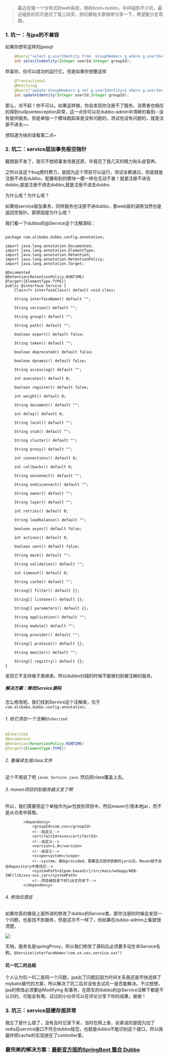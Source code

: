 >最近在做一个分布式的web系统，用的boot+dubbo，中间碰到不少坑，最近碰到的坑可是坑了我三四天，把坑都给大家捎带分享一下，希望能少走弯路。

###   1. 坑一：与jpa的不兼容

如果你想写这样的jpasql
```java
    @Query("select g.userIdentity from  GroupMembers g where g.userId=?1 and g.groupId=?2")
    int selectIndentity(Integer userId,Integer groupId);
```
恭喜你，你可以成功的运行它。但是如果你想要这样
```java
    @Transactional
    @Modifying
    @Query("update GroupMembers g set g.userIdentity=1 where g.userId=?1 and g.groupId=?2")
    int updateIdentity(Integer userId,Integer groupId);
```
那么，对不起！你不可以。如果这样做，你会发现你注册不了服务，消费者也相应的得到nullpointexception异常，这一点你可以在dubbo-admin中清晰的看到--没有提供服务。但是单独一个模块跑起来是没有问题的，测试也没有问题的，就是注册不进去~~

想知道为啥的请看第二点~

###   2. 坑二：service层加事务报空指针
截图我不发了，我可不想把事发场景还原，毕竟花了我几天的精力和头皮营养。

之所以说这个bug费时费力，是因为这个项目可以运行，测试全都通过，但是就是注册不进去dubbo，配置和别的模块一模一样也无动于衷！就是注册不进去dubbo,就是注册不进去dubbo,就是注册不进去dubbo.

为什么呢？为什么呢？

如果给service层加事务，同样服务也注册不进dubbo，那web层的调用当然也是返回空指针。那原因是为什么呢？

我们看一下dubbo的@Service这个注解源码：

```

package com.alibaba.dubbo.config.annotation;

import java.lang.annotation.Documented;
import java.lang.annotation.ElementType;
import java.lang.annotation.Retention;
import java.lang.annotation.RetentionPolicy;
import java.lang.annotation.Target;

@Documented
@Retention(RetentionPolicy.RUNTIME)
@Target({ElementType.TYPE})
public @interface Service {
    Class<?> interfaceClass() default void.class;

    String interfaceName() default "";

    String version() default "";

    String group() default "";

    String path() default "";

    boolean export() default false;

    String token() default "";

    boolean deprecated() default false;

    boolean dynamic() default false;

    String accesslog() default "";

    int executes() default 0;

    boolean register() default false;

    int weight() default 0;

    String document() default "";

    int delay() default 0;

    String local() default "";

    String stub() default "";

    String cluster() default "";

    String proxy() default "";

    int connections() default 0;

    int callbacks() default 0;

    String onconnect() default "";

    String ondisconnect() default "";

    String owner() default "";

    String layer() default "";

    int retries() default 0;

    String loadbalance() default "";

    boolean async() default false;

    int actives() default 0;

    boolean sent() default false;

    String mock() default "";

    String validation() default "";

    int timeout() default 0;

    String cache() default "";

    String[] filter() default {};

    String[] listener() default {};

    String[] parameters() default {};

    String application() default "";

    String module() default "";

    String provider() default "";

    String[] protocol() default {};

    String monitor() default "";

    String[] registry() default {};
}

```

发现它不支持被子类继承，所以dubbo扫描的时候不能够扫到被注解的服务。

#####    解决方案：修改Service源码
怎么修改呢。我们找到Service这个注解类，位于`com.alibaba.dubbo.config.annotation;` 
######   1. 给它添加一个注解`@Inherited`
```java
@Inherited
@Documented
@Retention(RetentionPolicy.RUNTIME)
@Target({ElementType.TYPE})
```
######   2. 重编译生成class文件
这个不用说了吧  `javac Service.java`.
然后把class覆盖上去。

######   3. maven项目扔到服务器又变了啊

所以，我们需要把这个单独作为jar包放到项目中。然后maven引用本地jar，而不是从仓库中获取。
```
        <dependency>
            <groupId>com.xxx</groupId>
            <!--自定义-->
            <artifactId>xxxx</artifactId>
            <!--自定义-->
            <version>1.0</version>
            <!--自定义-->
            <scope>system</scope>
            <!--system，类似provided，需要显式提供依赖的jar以后，Maven就不会在Repository中查找它-->
            <systemPath>${pom.basedir}/src/main/webapp/WEB-INF/lib/xxx-xxx.jar</systemPath>
            <!--项目根目录下的lib文件夹下-->
        </dependency>
```
######   4. 修改后遗症
如果你真的像我上面所讲的修改了dubbo的Service类，那你注册的时候会发现一个问题，也是找不到服务，但是这次不一样了，你如果在dubbo-admin上看就很清楚。

![](https://upload-images.jianshu.io/upload_images/5786888-5805391f30411c02.png?imageMogr2/auto-orient/strip%7CimageView2/2/w/1240)

天呐，服务名是springProxy，所以我们修改了源码后必须要手动生命Service名称。`@Service(interfaceName="com.xx.xxx.service.xxx")`



####    坑一坑二的总结
个人认为坑一坑二是同一个问题，jpa出了问题后因为时间关系我还是尽快选择了mybatis替代的方案，所以解决了坑二后并没有去试坑一是否能解决。不过想想，jpa的修改必须要@Modifying 和事务，在原生的dubbo的@Service注解下都是不认识的，可能会有用。试过的小伙伴可以在评论分享下你的成果，谢谢！


###   3. 坑三：service层缓存报异常

我忘了是什么错了，没有及时记录下来，当时在网上查，前辈说的是因为加了redis后service接口不符合dubbo规范，也就是dubbo不能识别这个接口，所以我最终把cache的实现放在了controller里。


###   最完美的解决方案：[最新官方版的SpringBoot 整合 Dubbo](https://www.jianshu.com/p/b462b8cb99ce)
